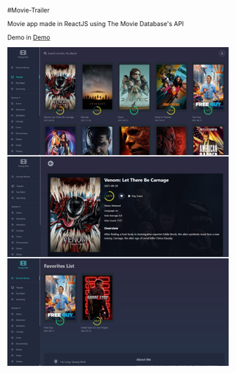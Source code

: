 #Movie-Trailer

Movie app made in ReactJS using The Movie Database's API

Demo in [Demo](https://hoanghien99qn.github.io/movie-trailer)

![home](./src/assets/images/home.PNG)
![detail](./src/assets/images/detail.PNG)
![favorite](./src/assets/images/favorite.PNG)


